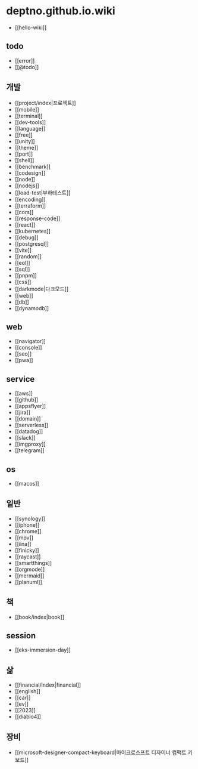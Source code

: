 # deptno.github.io.wiki
- [[hello-wiki]]

## todo
- [[error]]
- [[@todo]]

## 개발
- [[project/index|프로젝트]]
- [[mobile]]
- [[terminal]]
- [[dev-tools]]
- [[language]]
- [[free]]
- [[unity]]
- [[theme]]
- [[port]]
- [[shell]]
- [[benchmark]]
- [[codesign]]
- [[node]]
- [[nodejs]]
- [[load-test|부하테스트]]
- [[encoding]]
- [[terraform]]
- [[cors]]
- [[response-code]]
- [[react]]
- [[kubernetes]]
- [[debug]]
- [[postgresql]]
- [[vite]]
- [[random]]
- [[eol]]
- [[sql]]
- [[pnpm]]
- [[css]]
- [[darkmode|다크모드]]
- [[web]]
- [[db]]
- [[dynamodb]]

## web
- [[navigator]]
- [[console]]
- [[seo]]
- [[pwa]]

## service
- [[aws]]
- [[github]]
- [[appsflyer]]
- [[jira]]
- [[domain]]
- [[serverless]]
- [[datadog]]
- [[slack]]
- [[imgproxy]]
- [[telegram]]

## os
- [[macos]]

## 일반
- [[synology]]
- [[iphone]]
- [[chrome]]
- [[mpv]]
- [[iina]]
- [[finicky]]
- [[raycast]]
- [[smartthings]]
- [[orgmode]]
- [[mermaid]]
- [[planuml]]

## 책
- [[book/index|book]]

## session
- [[eks-immersion-day]]

## 삶
- [[financial/index|financial]]
- [[english]]
- [[car]]
- [[ev]]
- [[2023]]
- [[diablo4]]

## 장비
- [[microsoft-designer-compact-keyboard|마이크로스프트 디자이너 컴팩트 키보드]]
